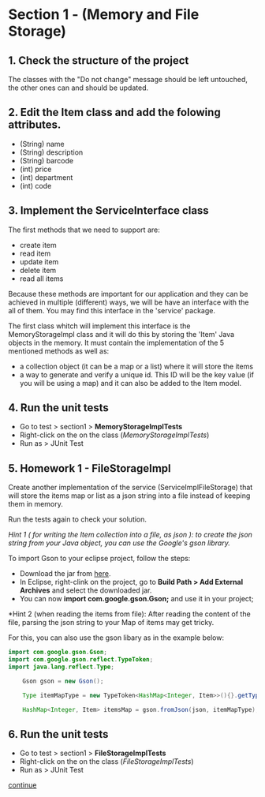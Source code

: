 # Section 1 - (Memory and File Storage)

## 1. Check the structure of the project

The classes with the "Do not change" message should be left untouched, the other ones can and should be updated.

## 2. Edit the Item class and add the folowing attributes.

- (String) name
- (String) description
- (String) barcode
- (int) price
- (int) department
- (int) code

## 3. Implement the ServiceInterface class

The first methods that we need to support are:

- create item
- read item
- update item
- delete item
- read all items

Because these methods are important for our application and they can be achieved in multiple (different) ways, we will be have an interface with the all of them. You may find this interface in the 'service' package.

The first class whitch will implement this interface is the MemoryStorageImpl class and it will do this by storing the 'Item' Java objects in the memory. It must contain the implementation of the 5 mentioned methods as well as:

- a collection object (it can be a map or a list) where it will store the items
- a way to generate and verify a unique id. This ID will be the key value (if you will be using a map) and it can also be added to the Item model.

## 4. Run the unit tests

- Go to test > section1 > **MemoryStorageImplTests**
- Right-click on the on the class (*MemoryStorageImplTests*)
- Run as > JUnit Test

## 5. Homework 1 - FileStorageImpl

Create another implementation of the service (ServiceImplFileStorage) that will store the items map or list as a json string into a file instead of keeping them in memory.

Run the tests again to check your solution.

*Hint 1 ( for writing the Item collection into a file, as json ): to create the json string from your Java object, you can use the Google's gson library.*

To import Gson to your eclipse project, follow the steps:
- Download the jar from [here](https://mvnrepository.com/artifact/com.google.code.gson/gson/2.8.6).
- In Eclipse, right-clink on the project, go to **Build Path > Add External Archives** and select the downloaded jar.
- You can now **import com.google.gson.Gson;** and use it in your project;

*Hint 2 (when reading the items from file): After reading the content of the file, parsing the json string to your Map of items may get tricky.

For this, you can also use the gson libary as in the example below:

```java
import com.google.gson.Gson;
import com.google.gson.reflect.TypeToken;
import java.lang.reflect.Type;
```

```java
    Gson gson = new Gson();

    Type itemMapType = new TypeToken<HashMap<Integer, Item>>(){}.getType();

    HashMap<Integer, Item> itemsMap = gson.fromJson(json, itemMapType);
```

## 6. Run the unit tests

- Go to test > section1 > **FileStorageImplTests**
- Right-click on the on the class (*FileStorageImplTests*)
- Run as > JUnit Test




[continue](https://github.com/emanueltrandafir/java-course/blob/master/docs/Section_2.md) 
